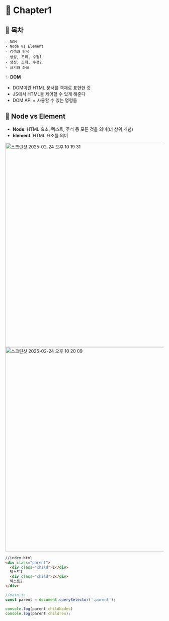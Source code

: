 # 📕 Chapter1 

## **🚀 목차**

```
- DOM
- Node vs Element
- 검색과 탐색
- 생성, 조회, 수정1
- 생성, 조회, 수정2
- 크기와 좌표
```
✨ **DOM**
- DOM이란 HTML 문서를 객체로 표현한 것
- JS에서 HTML을 제어할 수 있게 해준다
- DOM API = 사용할 수 있는 명령들

## 📂 Node vs Element
- **Node**: HTML 요소, 텍스트, 주석 등 모든 것을 의미(더 상위 개념)
- **Element**: HTML 요소를 의미

<img width="650" alt="스크린샷 2025-02-24 오후 10 19 31" src="https://github.com/user-attachments/assets/fb428b8b-5fa3-473a-8045-06e7362ff141" />

<img width="650" alt="스크린샷 2025-02-24 오후 10 20 09" src="https://github.com/user-attachments/assets/216b5f7c-8560-4521-b898-7c7bcc4518bb" />

```html
//index.html
<div class="parent">
  <div class="child">1</div>
  텍스트1
  <div class="child">2</div>
  텍스트2
</div>
```
```js
//main.js
const parent = document.querySelector('.parent');

console.log(parent.childNodes)
console.log(parent.children);
```
